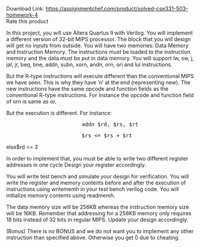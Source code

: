 Download Link: https://assignmentchef.com/product/solved-cse331-503-homework-4
<br>
<span class="kksr-muted">Rate this product</span>

In this project, you will use Altera Quartus II with Verilog. You will implement a different version of 32-bit MIPS processor. The block that you will design will get no inputs from outside. You will have two memories: Data Memory and Instruction Memory. The instructions must be loaded to the instruction memory and the data must be put in data memory. You will support lw, sw, j, jal, jr, beq, bne, addn, subn, xorn, andn, orn, ori and lui instructions.

But the R-type instructions will execute different than the conventional MIPS we have seen. This is why they have ‘n’ at the end (representing new). The new instructions have the same opcode and function fields as the conventional R-type instructions. For instance the opcode and function field of orn is same as or.

But the execution is different. For instance:

<pre>                        addn $rd, $rs, $rt                        RTL Representation</pre>

<pre>                        $rs &lt;= $rs + $rt                        if($rs + $rt == 0)                        $rd &lt;= 1                        else if($rs + $rt &lt; 0)                        $rd &lt;= 2</pre>

else$rd &lt;= 3

In order to implement that, you must be able to write two different register addresses in one cycle Design your register accordingly.

You will write test bench and simulate your design for verification. You will write the register and memory contents before and after the execution of instructions using writememh in your test bench verilog code. You will initialize memory contents using readmemh.

The data memory size will be 256KB whereas the instruction memory size will be 16KB. Remember that addressing for a 256KB memory only requires 18 bits instead of 32 bits in regular MIPS. Update your design accordingly.

(Bonus) There is no BONUS and we do not want you to implement any other instruction than specified above. Otherwise you get 0 due to cheating.